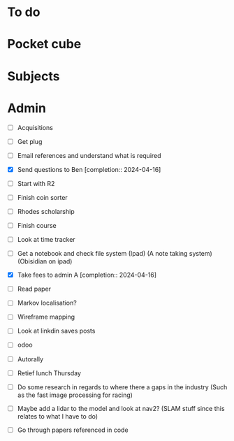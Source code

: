 # To do

# Pocket cube

# Subjects

# Admin
- [ ] Acquisitions
- [ ] Get plug
- [ ] Email references and understand what is required

- [x] Send questions to Ben  [completion:: 2024-04-16]
- [ ] Start with R2
- [ ] Finish coin sorter
- [ ] Rhodes scholarship
- [ ] Finish course
- [ ] Look at time tracker
- [ ] Get a notebook and check file system (Ipad) (A note taking system)(Obisidian on ipad)
- [x] Take fees to admin A  [completion:: 2024-04-16]
- [ ] Read paper
- [ ] Markov localisation?
- [ ] Wireframe mapping
- [ ] Look at linkdin saves posts
- [ ] odoo
- [ ] Autorally

- [ ]  Retief lunch Thursday

- [ ] Do some research in regards to where there a gaps in the industry (Such as the fast image processing for racing)
- [ ] Maybe add a lidar to the model and look at nav2? (SLAM stuff since this relates to what I have to do)
- [ ] Go through papers referenced in code